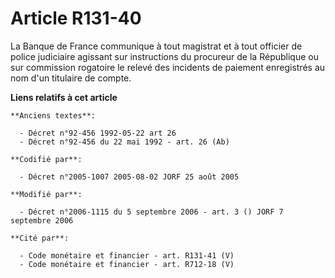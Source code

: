 # Article R131-40

La Banque de France communique à tout magistrat et à tout officier de police judiciaire agissant sur instructions du
procureur de la République ou sur commission rogatoire le relevé des incidents de paiement enregistrés au nom d'un titulaire
de compte.

**Liens relatifs à cet article**

	**Anciens textes**:

	  - Décret n°92-456 1992-05-22 art 26
	  - Décret n°92-456 du 22 mai 1992 - art. 26 (Ab)

	**Codifié par**:

	  - Décret n°2005-1007 2005-08-02 JORF 25 août 2005

	**Modifié par**:

	  - Décret n°2006-1115 du 5 septembre 2006 - art. 3 () JORF 7 septembre 2006

	**Cité par**:

	  - Code monétaire et financier - art. R131-41 (V)
	  - Code monétaire et financier - art. R712-18 (V)
